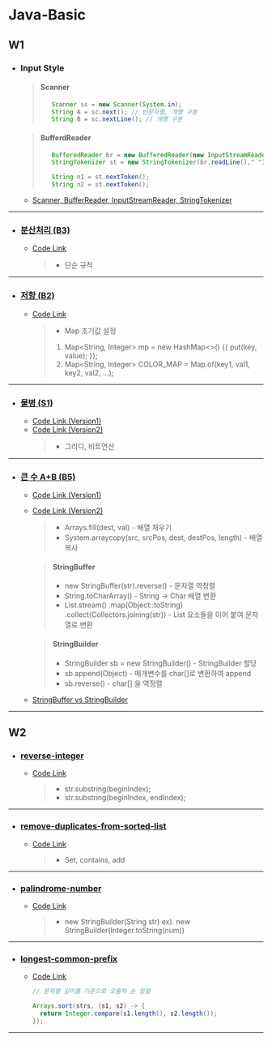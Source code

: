 # Java-Basic
## W1
- ### Input Style
    > #### Scanner
    >```java
    >    Scanner sc = new Scanner(System.in);
    >    String A = sc.next(); // 빈문자열, 개행 구분
    >    String B = sc.nextLine(); // 개행 구분
    >```

    > #### BufferdReader
    >```java
    >    BufferedReader br = new BufferedReader(new InputStreamReader(System.in));
    >    StringTokenizer st = new StringTokenizer(br.readLine()," ");
    >
    >    String n1 = st.nextToken();
    >    String n2 = st.nextToken();
    >```
    - [Scanner, BufferReader, InputStreamReader, StringTokenizer](https://velog.io/@naneun/Java-IO-InputStream-OutputStream-Reader-Writer)
---

- ### [분산처리 (B3)](https://www.acmicpc.net/problem/1009)
  - [Code Link](https://github.com/naneun/Java-Practice/blob/main/src/1009.java)
    > - 단순 규칙
---
- ### [저항 (B2)](https://www.acmicpc.net/problem/1076)
  - [Code Link](https://github.com/naneun/Java-Practice/blob/main/src/1076.java)
    > - Map 초기값 설정
    >  1. Map<String, Integer> mp = new HashMap<>() {{ put(key, value); }};
    >  2. Map<String, Integer> COLOR_MAP = Map.of(key1, val1, key2, val2, ...);
---
- ### [물병 (S1)](https://www.acmicpc.net/problem/1052)
  - [Code Link (Version1)](https://github.com/naneun/Java-Practice/blob/main/src/1052.java)
  - [Code Link (Version2)](https://github.com/naneun/Java-Practice/blob/main/src/1052%20-%202.java)
    > - 그리디, 비트연산
---
- ### [큰 수 A+B (B5)](https://www.acmicpc.net/problem/10757)
  - [Code Link (Version1)](https://github.com/naneun/Java-Practice/blob/main/src/10757.java)
  - [Code Link (Version2)](https://github.com/naneun/Java-Practice/blob/main/src/10757%20-%202.java)
    > - Arrays.fill(dest, val) - 배열 채우기
    > - System.arraycopy(src, srcPos, dest, destPos, length) - 배열 복사
    
    > #### StringBuffer
    > - new StringBuffer(str).reverse() - 문자열 역정렬
    > - String.toCharArray() - String -> Char 배열 변환
    > - List.stream()
        .map(Object::toString)
        .collect(Collectors.joining(str)) - List 요소들을 이어 붙여 문자열로 변환

    > #### StringBuilder
    > - StringBuilder sb = new StringBuilder() - StringBuilder 할당
    > - sb.append(Object) - 매개변수를 char[]로 변환하여 append
    > - sb.reverse() - char[] 을 역정렬
  - [StringBuffer vs StringBuilder](https://velog.io/@naneun/Java-StringBuffer-vs-StringBuilder)
---
## W2
- ### [reverse-integer](https://leetcode.com/problems/reverse-integer/)
  - [Code Link](https://github.com/naneun/Java-Basic/blob/main/src/W2/ReverseInteger.java)
    > - str.substring(beginIndex);
    > - str.substring(beginIndex, endIndex);
---
- ### [remove-duplicates-from-sorted-list](https://leetcode.com/problems/remove-duplicates-from-sorted-list/)
  - [Code Link](https://github.com/naneun/Java-Basic/blob/main/src/W2/RemoveDuplicatesfromSortedList.java)
    > - Set<E>, contains, add
---
- ### [palindrome-number](https://leetcode.com/problems/palindrome-number/)
  - [Code Link](https://github.com/naneun/Java-Basic/blob/main/src/W2/PalindromeNumber.java)
    > - new StringBuilder(String str) ex). new StringBuilder(Integer.toString(num))
---
- ### [longest-common-prefix](https://leetcode.com/problems/longest-common-prefix/)  
  - [Code Link](https://github.com/naneun/Java-Basic/blob/main/src/W2/LongestCommonPrefix.java)
    ```java
    // 문자열 길이를 기준으로 오름차 순 정렬
    
    Arrays.sort(strs, (s1, s2) -> {
      return Integer.compare(s1.length(), s2.length());
    });
    ```
---